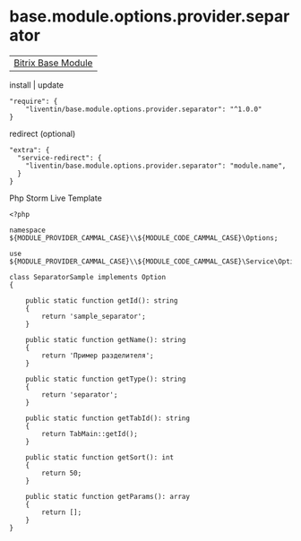 # base.module.options.provider.separator

<table>
<tr>
<td>
<a href="https://github.com/Liventin/base.module">Bitrix Base Module</a>
</td>
</tr>
</table>

install | update

```
"require": {
    "liventin/base.module.options.provider.separator": "^1.0.0"
}
```
redirect (optional)
```
"extra": {
  "service-redirect": {
    "liventin/base.module.options.provider.separator": "module.name",
  }
}
```

Php Storm Live Template

```
<?php

namespace ${MODULE_PROVIDER_CAMMAL_CASE}\\${MODULE_CODE_CAMMAL_CASE}\Options;

use ${MODULE_PROVIDER_CAMMAL_CASE}\\${MODULE_CODE_CAMMAL_CASE}\Service\Options\Option;

class SeparatorSample implements Option
{

    public static function getId(): string
    {
        return 'sample_separator';
    }

    public static function getName(): string
    {
        return 'Пример разделителя';
    }

    public static function getType(): string
    {
        return 'separator';
    }

    public static function getTabId(): string
    {
        return TabMain::getId();
    }

    public static function getSort(): int
    {
        return 50;
    }

    public static function getParams(): array
    {
        return [];
    }
}
```